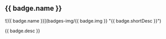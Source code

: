 ## {{ badge.name }}
![{{ badge.name }}](badges-img/{{ badge.img }} "{{ badge.shortDesc }}")

{{ badge.desc }}

